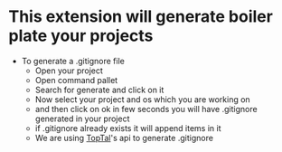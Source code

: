 # This extension will generate boiler plate your projects

- To generate a .gitignore file
	- Open your project
	- Open command pallet
	- Search for generate and click on it
	- Now select your project and os which you are working on
	- and then click on ok in few seconds you will have .gitignore generated in your project
	- if .gitignore already exists it will append items in it
	- We are using [TopTal](https://www.toptal.com/developers/gitignore/)'s api to generate .gitignore